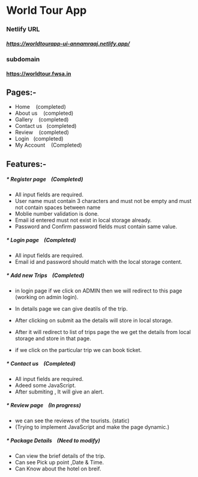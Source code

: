 # World Tour App

### Netlify URL

##### https://worldtourapp-ui-annamraaj.netlify.app/

### subdomain

#### https://worldtour.fwsa.in
## Pages:-
  * Home &nbsp;&nbsp; (completed)
  * About us &nbsp;&nbsp; (completed)
  * Gallery &nbsp;&nbsp;   (completed)
  * Contact us &nbsp;&nbsp;(completed)
  * Review &nbsp;&nbsp; (completed)
  * Login &nbsp;&nbsp;(completed)
  * My Account  &nbsp;&nbsp; (Completed)

## Features:-

   ##### * Register page  &nbsp;&nbsp; (Completed)
   * All input fields are required.
   *  User name must contain 3 characters and must not be empty and must not contain spaces between name
   * Moblie number validation is done.
   * Email id entered must not exist in local storage already.
   * Password and Confirm password fields must contain same value.

   ##### * Login page &nbsp;&nbsp; (Completed)
   * All input fields are required. 
   * Email id and password should match with the local storage content.
   
   ##### * Add new Trips  &nbsp;&nbsp; (Completed)
   * in login page if we click on ADMIN then we will redirect to this page (working on admin login).

   * In details page we can give deatils of the trip. 
   * After clicking on submit aa the details will store in local storage.
   * After it will redirect to list of trips page the we get the details from local storage and store in that page.
   * if we click on the particular trip we can book ticket. 

   
   ##### * Contact us &nbsp;&nbsp; (Completed)
   * All input fields are required.
   * Adeed some JavaScript.
   * After submiting , It will give an alert.
   ##### * Review page &nbsp;&nbsp; (In progress)
   * we can see the reviews of the tourists. (static)
   * (Trying to implement JavaScript and make the page dynamic.)
   ##### * Package Details &nbsp;&nbsp; (Need to modify)
   * Can view the brief details of the trip.
   * Can see Pick up point ,Date & Time.
   * Can Know about the hotel on breif.